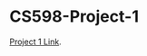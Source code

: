 # CS598-Project-1

[Project 1 Link](https://liangfgithub.github.io/F21/F21_Project1.nb.html#What_to_Submit).

